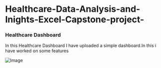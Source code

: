 # Healthcare-Data-Analysis-and-Inights-Excel-Capstone-project-

### Healthcare Dashboard
In this Healthcare Dashboard I have uploaded a simple dashboard.In this i have worked on some features

![Image](https://github.com/user-attachments/assets/ce167029-c9a3-4778-b03b-f9a9a336749f)
